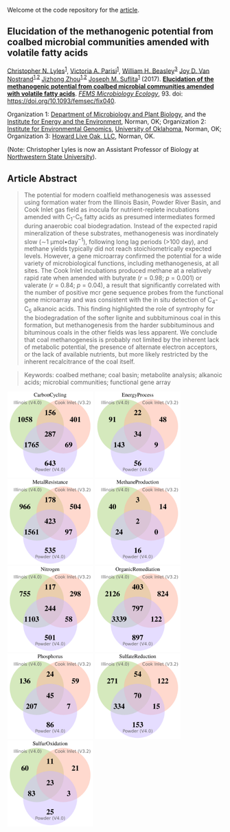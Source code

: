 Welcome ot the code repository for the [article](https://academic.oup.com/femsec/article-abstract/doi/10.1093/femsec/fix040/3078548/Elucidation-of-the-methanogenic-potential-from?redirectedFrom=fulltext).

## Elucidation of the methanogenic potential from coalbed microbial communities amended with volatile fatty acids

[Christopher N. Lyles](https://sciences.nsula.edu/contact-usfaculty/)<sup>[1](http://mpbio.ou.edu/)</sup>,
[Victoria A. Parisi](https://www.linkedin.com/in/victoria-parisi-4a64437/)<sup>[1](http://mpbio.ou.edu/)</sup>,
[William H. Beasley](http://scholar.google.com/citations?user=ffsJTC0AAAAJ&hl=en)<sup>[3](http://howardliveoak.com/)</sup>
[Joy D. Van Nostrand](http://ieg.ou.edu/mediawiki/index.php?title=IEG_Members:Joy_Van_Nostrand)<sup>[1](http://mpbio.ou.edu/),[2](http://ieg.ou.edu/)</sup>
[Jizhong Zhou](http://ieg.ou.edu/people/jizhongzhou.html)<sup>[1](http://mpbio.ou.edu/),[2](http://ieg.ou.edu/)</sup>
[Joseph M. Suflita](http://mpbio.ou.edu/joseph-m-sulfita-ph-d)<sup>[1](http://mpbio.ou.edu/)</sup> (2017). **[Elucidation of the methanogenic potential from coalbed microbial communities amended with volatile fatty acids](https://academic.oup.com/femsec/article-abstract/doi/10.1093/femsec/fix040/3078548/Elucidation-of-the-methanogenic-potential-from?redirectedFrom=fulltext)**. [*FEMS Microbiology Ecology*](https://academic.oup.com/femsec), 93.  doi: https://doi.org/10.1093/femsec/fix040.

Organization 1: [Department of Microbiology and Plant Biology](http://mpbio.ou.edu/), and the [Institute for Energy and the Environment](http://vpr-norman.ou.edu/centers-institutes/list/ou-institute-energy-and-environment), Norman, OK; Organization 2: [Institute for Environmental Genomics](http://ieg.ou.edu/), [University of Oklahoma](http://www.ou.edu/), Norman, OK; Organization 3: [Howard Live Oak, LLC](http://howardliveoak.com/), Norman, OK.

(Note: Christopher Lyles is now an Assistant Professor of Biology at [Northwestern State University](https://biology.nsula.edu/)).


## Article Abstract
>The potential for modern coalfield methanogenesis was assessed using formation water from the Illinois Basin, Powder River Basin, and Cook Inlet gas field as inocula for nutrient-replete incubations amended with C<sub>1</sub>-C<sub>5</sub> fatty acids as presumed intermediates formed during anaerobic coal biodegradation. Instead of the expected rapid mineralization of these substrates, methanogenesis was inordinately slow (∼1 μmol•day<sup>−1</sup>), following long lag periods (>100 day), and methane yields typically did not reach stoichiometrically expected levels. However, a gene microarray confirmed the potential for a wide variety of microbiological functions, including methanogenesis, at all sites. The Cook Inlet incubations produced methane at a relatively rapid rate when amended with butyrate (*r* = 0.98; *p* = 0.001) or valerate (*r* = 0.84; *p* = 0.04), a result that significantly correlated with the number of positive mcr gene sequence probes from the functional gene microarray and was consistent with the in situ detection of C<sub>4</sub>-C<sub>5</sub> alkanoic acids. This finding highlighted the role of syntrophy for the biodegradation of the softer lignite and subbituminous coal in this formation, but methanogenesis from the harder subbituminous and bituminous coals in the other fields was less apparent. We conclude that coal methanogenesis is probably not limited by the inherent lack of metabolic potential, the presence of alternate electron acceptors, or the lack of available nutrients, but more likely restricted by the inherent recalcitrance of the coal itself.

> Keywords:
coalbed methane; coal basin; metabolite analysis; alkanoic acids; microbial communities; functional gene array

<img src="Analysis/GeneticOverlap/Figures/CarbonCycling.png" alt="Figure6" style="width: 200px;"/>
<img src="Analysis/GeneticOverlap/Figures/EnergyProcess.png" alt="Figure6" style="width: 200px;"/>
<img src="Analysis/GeneticOverlap/Figures/MetalResistance.png" alt="Figure6" style="width: 200px;"/>
<img src="Analysis/GeneticOverlap/Figures/MethaneProduction.png" alt="Figure6" style="width: 200px;"/>
<img src="Analysis/GeneticOverlap/Figures/Nitrogen.png" alt="Figure6" style="width: 200px;"/>
<img src="Analysis/GeneticOverlap/Figures/OrganicRemediation.png" alt="Figure6" style="width: 200px;"/>
<img src="Analysis/GeneticOverlap/Figures/Phosphorus.png" alt="Figure6" style="width: 200px;"/>
<img src="Analysis/GeneticOverlap/Figures/SulfateReduction.png" alt="Figure6" style="width: 200px;"/>
<img src="Analysis/GeneticOverlap/Figures/SulfurOxidation.png" alt="Figure6" style="width: 200px;"/>
